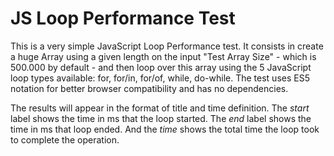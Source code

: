 # JS Loop Performance Test

This is a very simple JavaScript Loop Performance test. It consists in create a huge Array using
a given length on the input "Test Array Size" - which is 500.000 by default - and then loop over
this array using the 5 JavaScript loop types available: for, for/in, for/of, while, do-while. The
test uses ES5 notation for better browser compatibility and has no dependencies.  

The results will appear in the format of title and time definition. 
The *start* label shows the time in ms that the loop started.
The *end* label shows the time in ms that loop ended.
And the *time* shows the total time the loop took to complete the operation.
